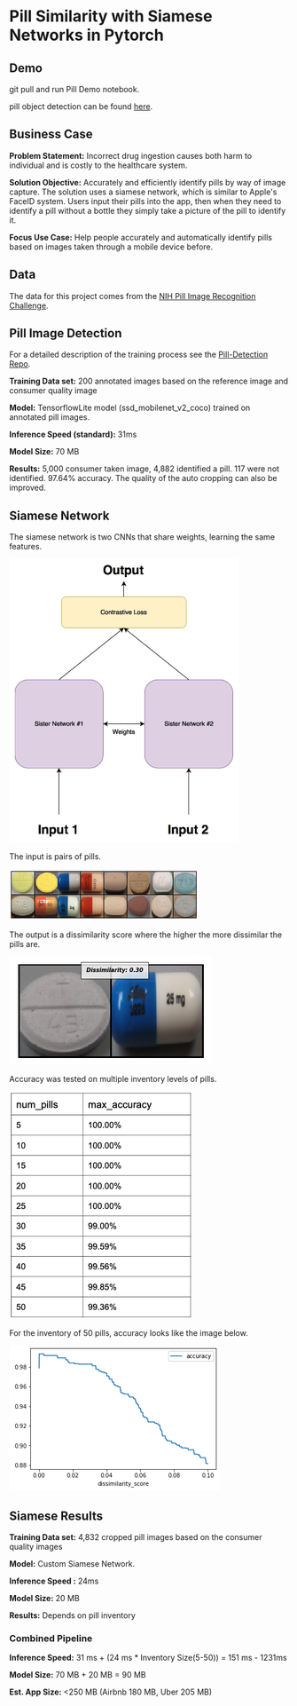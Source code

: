 # Pill Similarity with Siamese Networks in Pytorch

## Demo
git pull and run Pill Demo notebook.

pill object detection can be found [here](https://github.com/mepotts/Pill-Detection/blob/master/pill-detect-demo.mp4).

## Business Case
**Problem Statement:** Incorrect drug ingestion causes both harm to individual and is costly to the healthcare system.

**Solution Objective:** Accurately and efficiently identify pills by way of image capture. The solution uses a siamese network, which is similar to Apple's FaceID system. Users input their pills into the app, then when they need to identify a pill without a bottle they simply take a picture of the pill to identify it. 

**Focus Use Case:**  Help people accurately and automatically identify pills based on images taken through a mobile device before. 

## Data

The data for this project comes from the [NIH Pill Image Recognition Challenge](https://pir.nlm.nih.gov/challenge/).

## Pill Image Detection

For a detailed description of the training process see the [Pill-Detection Repo](https://github.com/mepotts/Pill-Detection).

**Training Data set:** 200 annotated images based on the reference image and consumer quality image

**Model:** TensorflowLite model (ssd_mobilenet_v2_coco) trained on annotated pill images. 

**Inference Speed (standard):**  31ms

**Model Size:** 70 MB

**Results:** 5,000 consumer taken image, 4,882 identified a pill. 117 were not identified. 97.64% accuracy. The quality of the auto cropping can also be improved.

## Siamese Network

The siamese network is two CNNs that share weights, learning the same features. 

![](https://raw.githubusercontent.com/mepotts/Pill-Siamese-Network/master/images/siamese-network.png)

The input is pairs of pills. 

![](https://raw.githubusercontent.com/mepotts/Pill-Siamese-Network/master/images/pill-pairings.png)

The output is a dissimilarity score where the higher the more dissimilar the pills are. 

![](https://raw.githubusercontent.com/mepotts/Pill-Siamese-Network/master/images/network-output.png)

Accuracy was tested on multiple inventory levels of pills. 

![](https://raw.githubusercontent.com/mepotts/Pill-Siamese-Network/master/images/accuracy-inventory.png)

For the inventory of 50 pills, accuracy looks like the image below.

![](https://raw.githubusercontent.com/mepotts/Pill-Siamese-Network/master/images/accuracy-50.png)

## Siamese Results

**Training Data set:** 4,832 cropped pill images based on the consumer quality images

**Model:** Custom Siamese Network. 

**Inference Speed :**  24ms

**Model Size:** 20 MB

**Results:** Depends on pill inventory

### Combined Pipeline

**Inference Speed:** 31 ms + (24 ms * Inventory Size(5-50)) = 151 ms - 1231ms

**Model Size:**  70 MB + 20 MB = 90 MB

**Est. App Size:** <250 MB (Airbnb 180 MB, Uber 205 MB)
